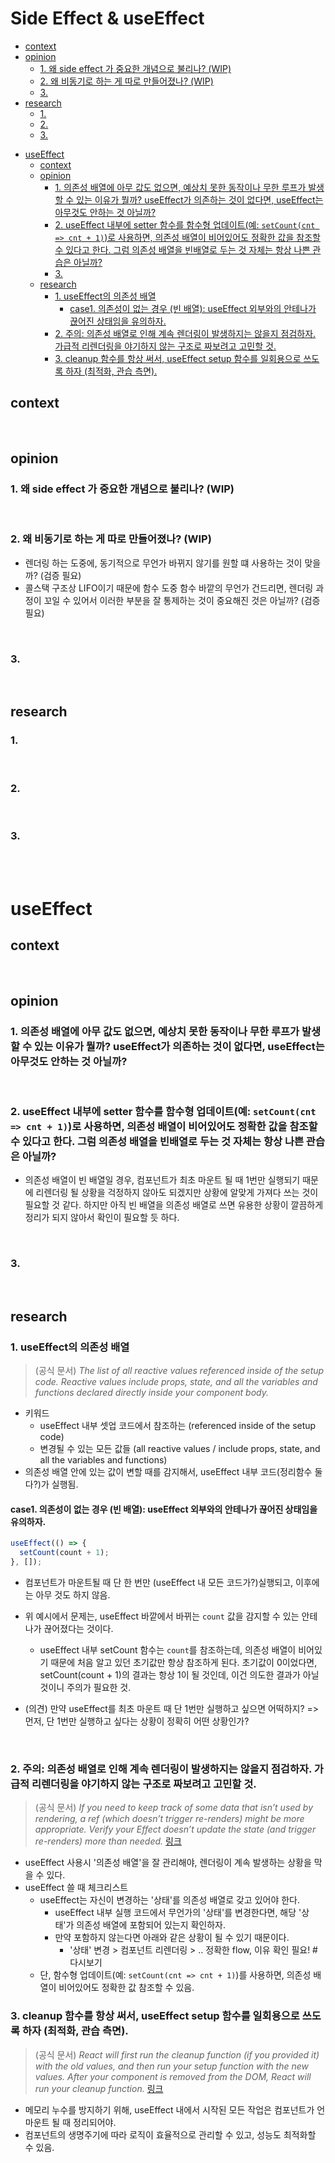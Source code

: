 # Side Effect & useEffect

<!-- toc -->

- [context](#context)
- [opinion](#opinion)
  - [1. 왜 side effect 가 중요한 개념으로 불리나? (WIP)](#1-%EC%99%9C-side-effect-%EA%B0%80-%EC%A4%91%EC%9A%94%ED%95%9C-%EA%B0%9C%EB%85%90%EC%9C%BC%EB%A1%9C-%EB%B6%88%EB%A6%AC%EB%82%98-wip)
  - [2. 왜 비동기로 하는 게 따로 만들어졌나? (WIP)](#2-%EC%99%9C-%EB%B9%84%EB%8F%99%EA%B8%B0%EB%A1%9C-%ED%95%98%EB%8A%94-%EA%B2%8C-%EB%94%B0%EB%A1%9C-%EB%A7%8C%EB%93%A4%EC%96%B4%EC%A1%8C%EB%82%98-wip)
  - [3.](#3)
- [research](#research)
  - [1.](#1)
  - [2.](#2)
  - [3.](#3-1)

* [useEffect](#useeffect)
  - [context](#context-1)
  - [opinion](#opinion-1)
    - [1. 의존성 배열에 아무 값도 없으면, 예상치 못한 동작이나 무한 루프가 발생할 수 있는 이유가 뭘까? useEffect가 의존하는 것이 없다면, useEffect는 아무것도 안하는 것 아닐까?](#1-%EC%9D%98%EC%A1%B4%EC%84%B1-%EB%B0%B0%EC%97%B4%EC%97%90-%EC%95%84%EB%AC%B4-%EA%B0%92%EB%8F%84-%EC%97%86%EC%9C%BC%EB%A9%B4-%EC%98%88%EC%83%81%EC%B9%98-%EB%AA%BB%ED%95%9C-%EB%8F%99%EC%9E%91%EC%9D%B4%EB%82%98-%EB%AC%B4%ED%95%9C-%EB%A3%A8%ED%94%84%EA%B0%80-%EB%B0%9C%EC%83%9D%ED%95%A0-%EC%88%98-%EC%9E%88%EB%8A%94-%EC%9D%B4%EC%9C%A0%EA%B0%80-%EB%AD%98%EA%B9%8C-useeffect%EA%B0%80-%EC%9D%98%EC%A1%B4%ED%95%98%EB%8A%94-%EA%B2%83%EC%9D%B4-%EC%97%86%EB%8B%A4%EB%A9%B4-useeffect%EB%8A%94-%EC%95%84%EB%AC%B4%EA%B2%83%EB%8F%84-%EC%95%88%ED%95%98%EB%8A%94-%EA%B2%83-%EC%95%84%EB%8B%90%EA%B9%8C)
    - [2. useEffect 내부에 setter 함수를 함수형 업데이트(예: `setCount(cnt => cnt + 1)`)로 사용하면, 의존성 배열이 비어있어도 정확한 값을 참조할 수 있다고 한다. 그럼 의존성 배열을 빈배열로 두는 것 자체는 항상 나쁜 관습은 아닐까?](#2-useeffect-%EB%82%B4%EB%B6%80%EC%97%90-setter-%ED%95%A8%EC%88%98%EB%A5%BC-%ED%95%A8%EC%88%98%ED%98%95-%EC%97%85%EB%8D%B0%EC%9D%B4%ED%8A%B8%EC%98%88-setcountcnt--cnt--1%EB%A1%9C-%EC%82%AC%EC%9A%A9%ED%95%98%EB%A9%B4-%EC%9D%98%EC%A1%B4%EC%84%B1-%EB%B0%B0%EC%97%B4%EC%9D%B4-%EB%B9%84%EC%96%B4%EC%9E%88%EC%96%B4%EB%8F%84-%EC%A0%95%ED%99%95%ED%95%9C-%EA%B0%92%EC%9D%84-%EC%B0%B8%EC%A1%B0%ED%95%A0-%EC%88%98-%EC%9E%88%EB%8B%A4%EA%B3%A0-%ED%95%9C%EB%8B%A4-%EA%B7%B8%EB%9F%BC-%EC%9D%98%EC%A1%B4%EC%84%B1-%EB%B0%B0%EC%97%B4%EC%9D%84-%EB%B9%88%EB%B0%B0%EC%97%B4%EB%A1%9C-%EB%91%90%EB%8A%94-%EA%B2%83-%EC%9E%90%EC%B2%B4%EB%8A%94-%ED%95%AD%EC%83%81-%EB%82%98%EC%81%9C-%EA%B4%80%EC%8A%B5%EC%9D%80-%EC%95%84%EB%8B%90%EA%B9%8C)
    - [3.](#3-2)
  - [research](#research-1)
    - [1. useEffect의 의존성 배열](#1-useeffect%EC%9D%98-%EC%9D%98%EC%A1%B4%EC%84%B1-%EB%B0%B0%EC%97%B4)
      - [case1. 의존성이 없는 경우 (빈 배열): useEffect 외부와의 안테나가 끊어진 상태임을 유의하자.](#case1-%EC%9D%98%EC%A1%B4%EC%84%B1%EC%9D%B4-%EC%97%86%EB%8A%94-%EA%B2%BD%EC%9A%B0-%EB%B9%88-%EB%B0%B0%EC%97%B4-useeffect-%EC%99%B8%EB%B6%80%EC%99%80%EC%9D%98-%EC%95%88%ED%85%8C%EB%82%98%EA%B0%80-%EB%81%8A%EC%96%B4%EC%A7%84-%EC%83%81%ED%83%9C%EC%9E%84%EC%9D%84-%EC%9C%A0%EC%9D%98%ED%95%98%EC%9E%90)
    - [2. 주의: 의존성 배열로 인해 계속 렌더링이 발생하지는 않을지 점검하자. 가급적 리렌더링을 야기하지 않는 구조로 짜보려고 고민할 것.](#2-%EC%A3%BC%EC%9D%98-%EC%9D%98%EC%A1%B4%EC%84%B1-%EB%B0%B0%EC%97%B4%EB%A1%9C-%EC%9D%B8%ED%95%B4-%EA%B3%84%EC%86%8D-%EB%A0%8C%EB%8D%94%EB%A7%81%EC%9D%B4-%EB%B0%9C%EC%83%9D%ED%95%98%EC%A7%80%EB%8A%94-%EC%95%8A%EC%9D%84%EC%A7%80-%EC%A0%90%EA%B2%80%ED%95%98%EC%9E%90-%EA%B0%80%EA%B8%89%EC%A0%81-%EB%A6%AC%EB%A0%8C%EB%8D%94%EB%A7%81%EC%9D%84-%EC%95%BC%EA%B8%B0%ED%95%98%EC%A7%80-%EC%95%8A%EB%8A%94-%EA%B5%AC%EC%A1%B0%EB%A1%9C-%EC%A7%9C%EB%B3%B4%EB%A0%A4%EA%B3%A0-%EA%B3%A0%EB%AF%BC%ED%95%A0-%EA%B2%83)
    - [3. cleanup 함수를 항상 써서, useEffect setup 함수를 일회용으로 쓰도록 하자 (최적화, 관습 측면).](#3-cleanup-%ED%95%A8%EC%88%98%EB%A5%BC-%ED%95%AD%EC%83%81-%EC%8D%A8%EC%84%9C-useeffect-setup-%ED%95%A8%EC%88%98%EB%A5%BC-%EC%9D%BC%ED%9A%8C%EC%9A%A9%EC%9C%BC%EB%A1%9C-%EC%93%B0%EB%8F%84%EB%A1%9D-%ED%95%98%EC%9E%90-%EC%B5%9C%EC%A0%81%ED%99%94-%EA%B4%80%EC%8A%B5-%EC%B8%A1%EB%A9%B4)

<!-- tocstop -->

## context

<br>

## opinion

### 1. 왜 side effect 가 중요한 개념으로 불리나? (WIP)

<br>

### 2. 왜 비동기로 하는 게 따로 만들어졌나? (WIP)

- 렌더링 하는 도중에, 동기적으로 무언가 바뀌지 않기를 원할 떄 사용하는 것이 맞을까? (검증 필요)
- 콜스택 구조상 LIFO이기 때문에 함수 도중 함수 바깥의 무언가 건드리면, 렌더링 과정이 꼬일 수 있어서 이러한 부분을 잘 통제하는 것이 중요해진 것은 아닐까? (검증 필요)

<br>

### 3.

<br>

## research

### 1.

<br>

### 2.

<br>

### 3.

<br>
<br>

# useEffect

## context

<br>

## opinion

### 1. 의존성 배열에 아무 값도 없으면, 예상치 못한 동작이나 무한 루프가 발생할 수 있는 이유가 뭘까? useEffect가 의존하는 것이 없다면, useEffect는 아무것도 안하는 것 아닐까?

<br>

### 2. useEffect 내부에 setter 함수를 함수형 업데이트(예: `setCount(cnt => cnt + 1)`)로 사용하면, 의존성 배열이 비어있어도 정확한 값을 참조할 수 있다고 한다. 그럼 의존성 배열을 빈배열로 두는 것 자체는 항상 나쁜 관습은 아닐까?

- 의존성 배열이 빈 배열일 경우, 컴포넌트가 최초 마운트 될 때 1번만 실행되기 때문에 리렌더링 될 상황을 걱정하지 않아도 되겠지만 상황에 알맞게 가져다 쓰는 것이 필요할 것 같다. 하지만 아직 빈 배열을 의존성 배열로 쓰면 유용한 상황이 깔끔하게 정리가 되지 않아서 확인이 필요할 듯 하다.

<br>

### 3.

<br>

## research

### 1. useEffect의 의존성 배열

> (공식 문서)
> _The list of all reactive values referenced inside of the setup code. Reactive values include props, state, and all the variables and functions declared directly inside your component body._

- 키워드
  - useEffect 내부 셋업 코드에서 참조하는 (referenced inside of the setup code)
  - 변경될 수 있는 모든 값들 (all reactive values / include props, state, and all the variables and functions)
- 의존성 배열 안에 있는 값이 변할 때를 감지해서, useEffect 내부 코드(정리함수 둘다?)가 실행됨.

#### case1. 의존성이 없는 경우 (빈 배열): useEffect 외부와의 안테나가 끊어진 상태임을 유의하자.

```js
useEffect(() => {
  setCount(count + 1);
}, []);
```

- 컴포넌트가 마운트될 때 단 한 번만 (useEffect 내 모든 코드가?)실행되고, 이후에는 아무 것도 하지 않음.
- 위 예시에서 문제는, useEffect 바깥에서 바뀌는 `count` 값을 감지할 수 있는 안테나가 끊어졌다는 것이다.

  - useEffect 내부 setCount 함수는 `count`를 참조하는데, 의존성 배열이 비어있기 때문에 처음 알고 있던 초기값만 항상 참조하게 된다. 초기값이 0이었다면, setCount(count + 1)의 결과는 항상 1이 될 것인데, 이건 의도한 결과가 아닐 것이니 주의가 필요한 것.

- (의견) 만약 useEffect를 최초 마운트 때 단 1번만 실행하고 싶으면 어떡하지? => 먼저, 단 1번만 실행하고 싶다는 상황이 정확히 어떤 상황인가?

<br>

### 2. 주의: 의존성 배열로 인해 계속 렌더링이 발생하지는 않을지 점검하자. 가급적 리렌더링을 야기하지 않는 구조로 짜보려고 고민할 것.

> (공식 문서) _If you need to keep track of some data that isn’t used by rendering, a ref (which doesn’t trigger re-renders) might be more appropriate. Verify your Effect doesn’t update the state (and trigger re-renders) more than needed._ [링크](https://react.dev/reference/react/useEffect#my-effect-keeps-re-running-in-an-infinite-cycle)

- useEffect 사용시 '의존성 배열'을 잘 관리해야, 렌더링이 계속 발생하는 상황을 막을 수 있다.
- useEffect 쓸 때 체크리스트
  - useEffect는 자신이 변경하는 '상태'를 의존성 배열로 갖고 있어야 한다.
    - useEffect 내부 실행 코드에서 무언가의 '상태'를 변경한다면, 해당 '상태'가 의존성 배열에 포함되어 있는지 확인하자.
    - 만약 포함하지 않는다면 아래와 같은 상황이 될 수 있기 때문이다.
      - '상태' 변경 > 컴포넌트 리렌더링 > .. 정확한 flow, 이유 확인 필요! #다시보기
  - 단, 함수형 업데이트(예: `setCount(cnt => cnt + 1)`)를 사용하면, 의존성 배열이 비어있어도 정확한 값 참조할 수 있음.

### 3. cleanup 함수를 항상 써서, useEffect setup 함수를 일회용으로 쓰도록 하자 (최적화, 관습 측면).

> (공식 문서) _React will first run the cleanup function (if you provided it) with the old values, and then run your setup function with the new values. After your component is removed from the DOM, React will run your cleanup function._ [링크](https://react.dev/reference/react/useEffect#parameters)

- 메모리 누수를 방지하기 위해, useEffect 내에서 시작된 모든 작업은 컴포넌트가 언마운트 될 때 정리되어야.
- 컴포넌트의 생명주기에 따라 로직이 효율적으로 관리할 수 있고, 성능도 최적화할 수 있음.

<br>

